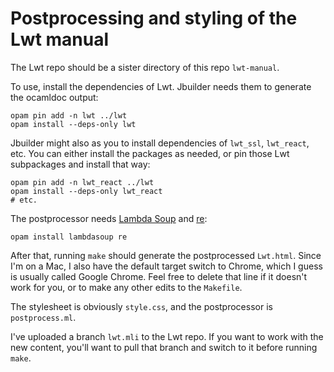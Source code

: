 # Postprocessing and styling of the Lwt manual

The Lwt repo should be a sister directory of this repo `lwt-manual`.

To use, install the dependencies of Lwt. Jbuilder needs them to generate the ocamldoc output:

```
opam pin add -n lwt ../lwt
opam install --deps-only lwt
```

Jbuilder might also as you to install dependencies of `lwt_ssl`, `lwt_react`, etc. You can either install the packages as needed, or pin those Lwt subpackages and install that way:

```
opam pin add -n lwt_react ../lwt
opam install --deps-only lwt_react
# etc.
```

The postprocessor needs [Lambda Soup](https://github.com/aantron/lambda-soup) and [re](https://github.com/ocaml/ocaml-re):

```
opam install lambdasoup re
```

After that, running `make` should generate the postprocessed `Lwt.html`. Since I'm on a Mac, I also have the default target switch to Chrome, which I guess is usually called Google Chrome. Feel free to delete that line if it doesn't work for you, or to make any other edits to the `Makefile`.

The stylesheet is obviously `style.css`, and the postprocessor is `postprocess.ml`.

I've uploaded a branch `lwt.mli` to the Lwt repo. If you want to work with the new content, you'll want to pull that branch and switch to it before running `make`.
